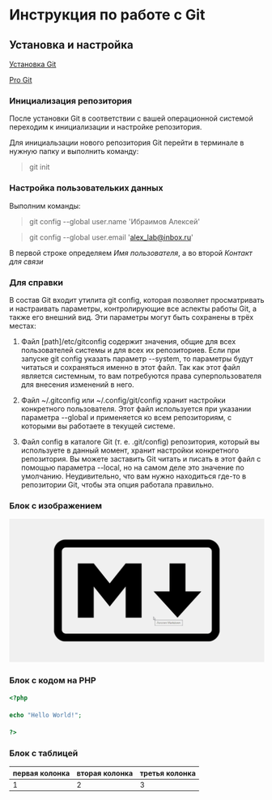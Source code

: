 # Инструкция по работе с Git

## Установка и настройка

[Установка Git](https://git-scm.com/downloads "Официальный сайт")

[Pro Git](https://git-scm.com/book/ru/v2 "The entire Pro Git book written by Scott Chacon and Ben Straub is available to read online for free.")

### Инициализация репозитория

После установки Git в соответствии с вашей операционной системой переходим к инициализации и настройке репозитория.

Для инициальзации нового репозитория Git перейти в терминале в нужную папку и выполнить команду:

> git init

### Настройка пользовательких данных

Выполним команды:

> git config --global user.name 'Ибраимов Алексей'

> git config --global user.email 'alex_lab@inbox.ru'

В первой строке определяем *Имя пользователя*, а во второй *Контакт для связи*

### Для справки

В состав Git входит утилита git config, которая позволяет просматривать и настраивать параметры, контролирующие все аспекты работы Git, а также его внешний вид. Эти параметры могут быть сохранены в трёх местах:

1. Файл [path]/etc/gitconfig содержит значения, общие для всех пользователей системы и для всех их репозиториев. Если при запуске git config указать параметр --system, то параметры будут читаться и сохраняться именно в этот файл. Так как этот файл является системным, то вам потребуются права суперпользователя для внесения изменений в него.

2. Файл ~/.gitconfig или ~/.config/git/config хранит настройки конкретного пользователя. Этот файл используется при указании параметра --global и применяется ко всем репозиториям, с которыми вы работаете в текущей системе.

3. Файл config в каталоге Git (т. е. .git/config) репозитория, который вы используете в данный момент, хранит настройки конкретного репозитория. Вы можете заставить Git читать и писать в этот файл с помощью параметра --local, но на самом деле это значение по умолчанию. Неудивительно, что вам нужно находиться где-то в репозитории Git, чтобы эта опция работала правильно.

### Блок с изображением
![Изображение](logo.png "Логотип Markdown, как пример")


### Блок с кодом на PHP

~~~php
<?php 

echo "Hello World!";

?>
~~~

### Блок с таблицей

|первая колонка|вторая колонка|третья колонка|
|-|-|-|
|1|2|3|


